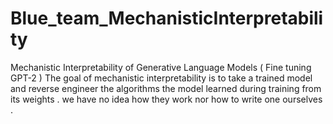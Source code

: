 # Blue_team_MechanisticInterpretability
Mechanistic Interpretability of Generative Language Models ( Fine tuning GPT-2 )
The goal of mechanistic interpretability is to take a trained model and reverse engineer the algorithms the model learned during training from its weights . we have no idea how they work nor how to write one ourselves . 
